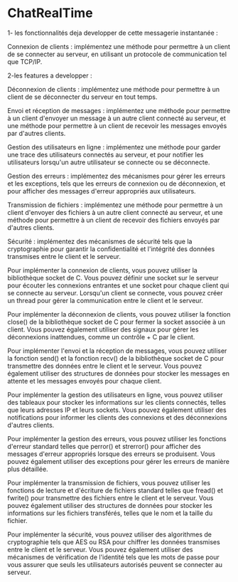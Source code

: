 # ChatRealTime

 1- les fonctionnalités deja developper de cette  messagerie instantanée  :
 
 Connexion de clients : implémentez une méthode pour permettre à un client de se connecter au serveur, en utilisant un protocole de communication tel que TCP/IP.
 
 2-les features a developper :
 
Déconnexion de clients : implémentez une méthode pour permettre à un client de se déconnecter du serveur en tout temps.

Envoi et réception de messages : implémentez une méthode pour permettre à un client d'envoyer un message à un autre client connecté au serveur, et une méthode pour permettre à un client de recevoir les messages envoyés par d'autres clients.

Gestion des utilisateurs en ligne : implémentez une méthode pour garder une trace des utilisateurs connectés au serveur, et pour notifier les utilisateurs lorsqu'un autre utilisateur se connecte ou se déconnecte.

Gestion des erreurs : implémentez des mécanismes pour gérer les erreurs et les exceptions, tels que les erreurs de connexion ou de déconnexion, et pour afficher des messages d'erreur appropriés aux utilisateurs.

Transmission de fichiers : implémentez une méthode pour permettre à un client d'envoyer des fichiers à un autre client connecté au serveur, et une méthode pour permettre à un client de recevoir des fichiers envoyés par d'autres clients.

Sécurité : implémentez des mécanismes de sécurité tels que la cryptographie pour garantir la confidentialité et l'intégrité des données transmises entre le client et le serveur.

Pour implémenter la connexion de clients, vous pouvez utiliser la bibliothèque socket de C. Vous pouvez définir une socket sur le serveur pour écouter les connexions entrantes et une socket pour chaque client qui se connecte au serveur. Lorsqu'un client se connecte, vous pouvez créer un thread pour gérer la communication entre le client et le serveur.

Pour implémenter la déconnexion de clients, vous pouvez utiliser la fonction close() de la bibliothèque socket de C pour fermer la socket associée à un client. Vous pouvez également utiliser des signaux pour gérer les déconnexions inattendues, comme un contrôle + C par le client.

Pour implémenter l'envoi et la réception de messages, vous pouvez utiliser la fonction send() et la fonction recv() de la bibliothèque socket de C pour transmettre des données entre le client et le serveur. Vous pouvez également utiliser des structures de données pour stocker les messages en attente et les messages envoyés pour chaque client.

Pour implémenter la gestion des utilisateurs en ligne, vous pouvez utiliser des tableaux pour stocker les informations sur les clients connectés, telles que leurs adresses IP et leurs sockets. Vous pouvez également utiliser des notifications pour informer les clients des connexions et des déconnexions d'autres clients.

Pour implémenter la gestion des erreurs, vous pouvez utiliser les fonctions d'erreur standard telles que perror() et strerror() pour afficher des messages d'erreur appropriés lorsque des erreurs se produisent. Vous pouvez également utiliser des exceptions pour gérer les erreurs de manière plus détaillée.

Pour implémenter la transmission de fichiers, vous pouvez utiliser les fonctions de lecture et d'écriture de fichiers standard telles que fread() et fwrite() pour transmettre des fichiers entre le client et le serveur. Vous pouvez également utiliser des structures de données pour stocker les informations sur les fichiers transférés, telles que le nom et la taille du fichier.

Pour implémenter la sécurité, vous pouvez utiliser des algorithmes de cryptographie tels que AES ou RSA pour chiffrer les données transmises entre le client et le serveur. Vous pouvez également utiliser des mécanismes de vérification de l'identité tels que les mots de passe pour vous assurer que seuls les utilisateurs autorisés peuvent se connecter au serveur.
